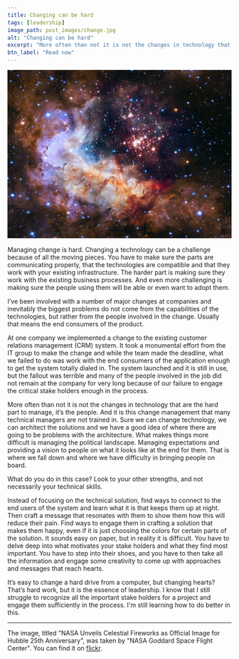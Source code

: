 ```yaml
---
title: Changing can be hard
tags: [leadership]
image_path: post_images/change.jpg
alt: "Changing can be hard"
excerpt: "More often than not it is not the changes in technology that are the hard part to manage, it’s the people."
btn_label: "Read now"
---
```

![change][image]

Managing change is hard. Changing a technology can be a challenge because of all the moving pieces. You have to make sure the parts are communicating properly, that the technologies are compatible and that they work with your existing infrastructure. The harder part is making sure they work with the existing business processes. And even more challenging is making sure the people using them will be able or even want to adopt them.

I’ve been involved with a number of major changes at companies and inevitably the biggest problems do not come from the capabilities of the technologies, but rather from the people involved in the change. Usually that means the end consumers of the product.

At one company we implemented a change to the existing customer relations management (CRM) system. It took a monumental effort from the IT group to make the change and while the team made the deadline, what we failed to do was work with the end consumers of the application enough to get the system totally dialed in. The system launched and it is still in use, but the fallout was terrible and many of the people involved in the job did not remain at the company for very long because of our failure to engage the critical stake holders enough in the process.

More often than not it is not the changes in technology that are the hard part to manage, it’s the people. And it is this change management that many technical managers are not trained in. Sure we can change technology, we can architect the solutions and we have a good idea of where there are going to be problems with the architecture. What makes things more difficult is managing the political landscape. Managing expectations and providing a vision to people on what it looks like at the end for them. That is where we fall down and where we have difficulty in bringing people on board.

What do you do in this case? Look to your other strengths, and not necessarily your technical skills.

Instead of focusing on the technical solution, find ways to connect to the end users of the system and learn what it is that keeps them up at night. Then craft a message that resonates with them to show them how this will reduce their pain. Find ways to engage them in crafting a solution that makes them happy, even if it is just choosing the colors for certain parts of the solution. It sounds easy on paper, but in reality it is difficult. You have to delve deep into what motivates your stake holders and what they find most important. You have to step into their shoes, and you have to then take all the information and engage some creativity to come up with approaches and messages that reach hearts.

It’s easy to change a hard drive from a computer, but changing hearts? That’s hard work, but it is the essence of leadership. I know that I still struggle to recognize all the important stake holders for a project and engage them sufficiently in the process. I'm still learning how to do better in this.

---
The image, titled "NASA Unveils Celestial Fireworks as Official Image for Hubble 25th Anniversary", was taken by "NASA Goddard Space Flight Center". You can find it on [flickr][flickr].

[image]: /images/post_images/change.jpg
[flickr]: https://www.flickr.com/photos/gsfc/16622147504
